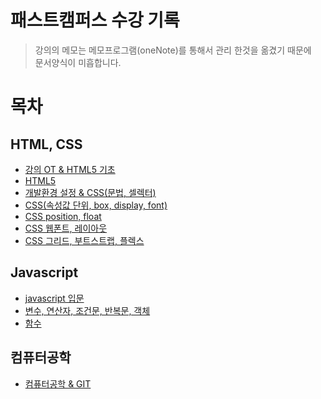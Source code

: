 # 패스트캠퍼스 수강 기록

>강의의 메모는 메모프로그램(oneNote)를 통해서 관리 한것을 옮겼기 때문에  
문서양식이 미흡합니다.

# 목차

## HTML, CSS
- [강의 OT & HTML5 기초](https://github.com/downmix/til/blob/master/html-css/1day.md)
- [HTML5](https://github.com/downmix/til/blob/master/html-css/2day.md)
- [개발환경 설정 & CSS(문법, 셀렉터)](https://github.com/downmix/til/blob/master/html-css/3day.md)
- [CSS(속성값 단위, box, display, font)](https://github.com/downmix/til/blob/master/html-css/4day.md)
- [CSS position, float](https://github.com/downmix/til/blob/master/html-css/6day.md)
- [CSS 웹폰트, 레이아웃](https://github.com/downmix/til/blob/master/html-css/7day.md)
- [CSS 그리드, 부트스트랩, 플렉스](https://github.com/downmix/til/blob/master/html-css/8day.md)


## Javascript
- [javascript 입문](https://github.com/downmix/til/blob/master/javascript/10day.md)
- [변수, 연산자, 조건문, 반복문, 객체](https://github.com/downmix/til/blob/master/javascript/11day.md)
- [함수](https://github.com/downmix/til/blob/master/javascript/12day.md)

## 컴퓨터공학
- [컴퓨터공학 & GIT](https://github.com/downmix/til/blob/master/comeng/5day.md)